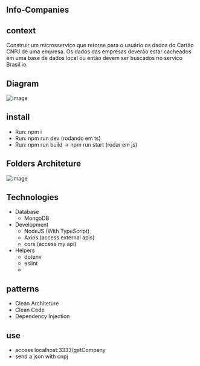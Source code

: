 ## Info-Companies

## context
Construir um microsserviço que retorne para o usuário os dados do Cartão CNPJ de
uma empresa. Os dados das empresas deverão estar cacheados em uma base de
dados local ou então devem ser buscados no serviço Brasil.io.


## Diagram
![image](https://user-images.githubusercontent.com/50277844/121778220-6e28b480-cb6c-11eb-846d-3dafde947e95.png)

## install 
 - Run: npm i 
 - Run: npm run dev (rodando em ts)
 - Run: npm run build -> npm run start (rodar em js)

## Folders Architeture 
![image](https://user-images.githubusercontent.com/50277844/121779501-5b18e300-cb72-11eb-8b83-5853857eedc9.png)



## Technologies
- Database
  - MongoDB
- Development 
  - NodeJS (With TypeScript)
  - Axios (access external apis)
  - cors (access my api)
- Helpers
  - dotenv
  - eslint
  - 
## patterns
- Clean Architeture
- Clean Code
- Dependency Injection

## use 
 - access localhost:3333/getCompany 
 - send a json with cnpj
 
